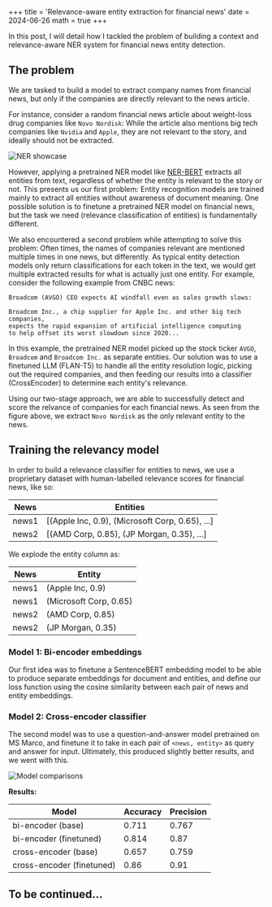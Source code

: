 +++
title = 'Relevance-aware entity extraction for financial news'
date = 2024-06-26
math = true
+++

In this post, I will detail how I tackled the problem of building a context and relevance-aware NER system for financial news entity detection. 

## The problem
We are tasked to build a model to extract company names from financial news, but only if the companies are directly relevant to the news article. 

For instance, consider a random financial news article about weight-loss drug companies like `Novo Nordisk`: While the article also mentions big tech companies like `Nvidia` and `Apple`, they are not relevant to the story, and ideally should not be extracted. 

![NER showcase](/img/NER_Model.jpg#center)

However, applying a pretrained NER model like [NER-BERT](https://huggingface.co/dslim/bert-base-NER) extracts all entities from text, regardless of whether the entity is relevant to the story or not. This presents us our first problem: Entity recognition models are trained mainly to extract all entities without awareness of document meaning. One possible solution is to finetune a pretrained NER model on financial news, but the task we need (relevance classification of entities) is fundamentally different. 

We also encountered a second problem while attempting to solve this problem: Often times, the names of companies relevant are mentioned multiple times in one news, but differently. As typical entity detection models only return classifications for each token in the text, we would get multiple extracted results for what is actually just one entity. For example, consider the following example from CNBC news:

```text
Broadcom (AVGO) CEO expects AI windfall even as sales growth slows:

Broadcom Inc., a chip supplier for Apple Inc. and other big tech companies,
expects the rapid expansion of artificial intelligence computing 
to help offset its worst slowdown since 2020...
```

In this example, the pretrained NER model picked up the stock ticker `AVGO`, `Broadcom` and `Broadcom Inc.` as separate entities. Our solution was to use a finetuned LLM (FLAN-T5) to handle all the entity resolution logic, picking out the required companies, and then feeding our results into a classifier (CrossEncoder) to determine each entity's relevance.

Using our two-stage approach, we are able to successfully detect and score the relvance of companies for each financial news. As seen from the figure above, we extract `Novo Nordisk` as the only relevant entity to the news.

## Training the relevancy model
In order to build a relevance classifier for entities to news, we use a proprietary dataset with human-labelled relevance scores for financial news, like so:

| News  | Entities |
| ------------- | ------------- |
| news1  | [(Apple Inc, 0.9), (Microsoft Corp, 0.65), ...]  |
| news2  | [(AMD Corp, 0.85), (JP Morgan, 0.35), ...]  |

We explode the entity column as:

| News  | Entity |
| ------------- | ------------- |
| news1  | (Apple Inc, 0.9) |
| news1  | (Microsoft Corp, 0.65) |
| news2  | (AMD Corp, 0.85) |
| news2  | (JP Morgan, 0.35) |


### Model 1: Bi-encoder embeddings
Our first idea was to finetune a SentenceBERT embedding model to be able to produce separate embeddings for document and entities, and define our loss function using the cosine similarity between each pair of news and entity embeddings. 

### Model 2: Cross-encoder classifier
The second model was to use a question-and-answer model pretrained on MS Marco, and finetune it to take in each pair of `<news, entity>` as query and answer for input. Ultimately, this produced slightly better results, and we went with this.

![Model comparisons](/img/encoderdiff.png)

**Results:**

| Model | Accuracy | Precision |
| ------------- | ------------- | ------------- |
| bi-encoder (base) | 0.711 | 0.767 |
| bi-encoder (finetuned) | 0.814 | 0.87 |
| cross-encoder (base) | 0.657 | 0.759 |
| cross-encoder (finetuned) | 0.86 | 0.91 |

## To be continued...
